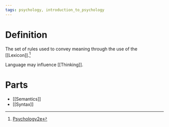 ```yaml
---
tags: psychology, introduction_to_psychology
---
```


# Definition

The set of rules used to convey meaning through the use of the [[Lexicon]].[^1]

Language may influence [[Thinking]].

# Parts
- [[Semantics]]
- [[Syntax]]

[^1]: [Psychology2e](zotero://open-pdf/library/items/SSTBV7L5?page=230)